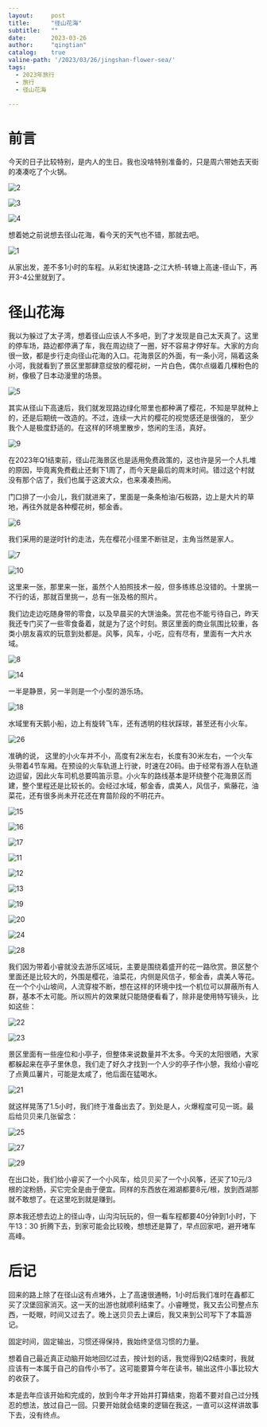 ```yaml
---
layout:     post
title:      "径山花海"
subtitle:   ""
date:       2023-03-26
author:     "qingtian"
catalog:    true
valine-path: '/2023/03/26/jingshan-flower-sea/'
tags:
  - 2023年旅行
  - 旅行
  - 径山花海

---
```


# 前言

今天的日子比较特别，是内人的生日。我也没啥特别准备的，只是周六带她去天街的凑凑吃了个火锅。

![2](/img/20230326/2.jpg)

![3](/img/20230326/3.jpg)

![4](/img/20230326/4.jpg)

想着她之前说想去径山花海，看今天的天气也不错，那就去吧。

![1](/img/20230326/1.jpg)

从家出发，差不多1小时的车程。从彩虹快速路-之江大桥-转塘上高速-径山下，再开3-4公里就到了。

# 径山花海

我以为躲过了太子湾，想着径山应该人不多吧，到了才发现是自己太天真了。这里的停车场，路边都停满了车，我在周边绕了一圈，好不容易才停好车。大家的方向很一致，都是步行走向径山花海的入口。花海景区的外面，有一条小河，隔着这条小河，我就看到了景区里那肆意绽放的樱花树，一片白色，偶尔点缀着几棵粉色的树，像极了日本动漫里的场景。

![5](/img/20230326/5.jpg)

其实从径山下高速后，我们就发现路边绿化带里也都种满了樱花，不知是早就种上的，还是后期统一改造的。不过，连续一大片的樱花的视觉感还是很强的， 至少我个人是极度舒适的。在这样的环境里散步，悠闲的生活，真好。

![9](/img/20230326/9.jpg)

在2023年Q1结束前，径山花海景区也是适用免费政策的，这也许是另一个人扎堆的原因，毕竟离免费截止还剩下1周了，而今天是最后的周末时间。错过这个村就没有那个店了，我们也属于这波大众，也来凑凑热闹。

门口排了一小会儿，我们就进来了，里面是一条条柏油/石板路，边上是大片的草地，再往外就是各种樱花树，郁金香。

![6](/img/20230326/6.jpg)

我们采用的是逆时针的走法，先在樱花小径里不断驻足，主角当然是家人。

![7](/img/20230326/7.jpg)

![10](/img/20230326/10.jpg)

这里来一张，那里来一张，虽然个人拍照技术一般，但多练练总没错的。十里挑一不行的话，那就百里挑一，总有一张及格的照片。

我们边走边吃随身带的零食，以及早晨买的大饼油条。赏花也不能亏待自己，昨天我还专门买了一些零食备着，就是为了这个时刻。景区里面的商业氛围比较重，各类小朋友喜欢的玩意到处都是。风筝，风车，小吃，应有尽有，里面有一大片水域。

![8](/img/20230326/8.jpg)

![14](/img/20230326/14.jpg)

一半是静景，另一半则是一个小型的游乐场。

![18](/img/20230326/18.jpg)

水域里有天鹅小船，边上有旋转飞车，还有透明的柱状踩球，甚至还有小火车。

![26](/img/20230326/26.jpg)

准确的说， 这里的小火车并不小，高度有2米左右，长度有30米左右，一个火车头带着4节车厢。在预设的火车轨道上行驶，时速在20码。由于经常有游人在轨道边逗留，因此火车司机总要鸣笛示意。小火车的路线基本是环绕整个花海景区而建，整个里程还是比较长的。会经过水域，郁金香，虞美人，风信子，紫藤花，油菜花，还有很多尚未开花还在育苗阶段的不明花卉。

![15](/img/20230326/15.jpg)

![16](/img/20230326/16.jpg)

![17](/img/20230326/17.jpg)

![11](/img/20230326/11.jpg)

![12](/img/20230326/12.jpg)

![13](/img/20230326/13.jpg)

![19](/img/20230326/19.jpg)

![20](/img/20230326/20.jpg)

![24](/img/20230326/24.jpg)

![28](/img/20230326/28.jpg)

我们因为带着小睿就没去游乐区域玩，主要是围绕着盛开的花一路欣赏。景区整个里面还是比较大的，外围是樱花，油菜花，内侧是风信子，郁金香，虞美人等花。在一个个小山坡间，人流穿梭不断，想在这样的环境中找一个机位可以屏蔽所有人群，基本不太可能。所以照片的效果就只能随便看看了，除非是使用特写镜头，比如这些：

![22](/img/20230326/22.jpg)

![23](/img/20230326/23.jpg)

景区里面有一些座位和小亭子，但整体来说数量并不太多。今天的太阳很晒，大家都躲起来在亭子里休息，我们走了好久才找到一个人少的亭子作小憩，我给小睿吃了点黄瓜薯片，可能是太咸了，他后面在猛喝水。

![21](/img/20230326/21.jpg)

就这样晃荡了1.5小时，我们终于准备出去了。到处是人，火爆程度可见一斑。最后给贝贝来几张留念：

![25](/img/20230326/25.jpg)

![27](/img/20230326/27.jpg)

![29](/img/20230326/29.jpg)

在出口处，我们给小睿买了一个小风车，给贝贝买了一个小风筝，还买了10元/3根的淀粉肠，买它完全是由于便宜。同样的东西放在湘湖都要8元/根，放到西湖那就不敢想了。在这里吃到就是赚到。

原本我还想去边上的径山寺，山沟沟玩玩的，但一看车程都要40分钟到1小时，下午13：30 折腾下去，到家可能会比较晚，想想还是算了，早点回家吧，避开堵车高峰。

# 后记

回来的路上除了在径山这有点堵外，上了高速很通畅，1小时后我们准时在鑫都汇买了汉堡回家消灭。这一天的出游也就顺利结束了。小睿睡觉，我又去公司整点东西，一眨眼，时间又过去了。晚上送贝贝去上课后，我又来到公司写下了本篇游记。

固定时间，固定输出，习惯还得保持，我始终坚信习惯的力量。

想着自己最近真正动脑开始地回忆过去，按计划的话，我觉得到Q2结束时，我就应该有一本属于自己的自传小书了。这可能要算今年在读书，输出这件小事比较大的收获了。

本是去年应该开始和完成的，放到今年才开始并打算结束，抱着不要对自己过分残忍的想法，放过自己一回。只要开始就会结束的逻辑在我这，一直可以这样讲故事下去，没有终点。